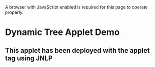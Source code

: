 A browser with JavaScript enabled is required for this page to operate properly.

# Dynamic Tree Applet Demo

## This applet has been deployed with the applet tag using JNLP